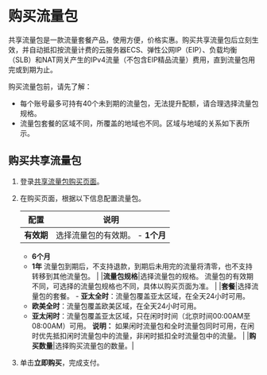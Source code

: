 # 购买流量包

共享流量包是一款流量套餐产品，使用方便，价格实惠。购买共享流量包后立刻生效，并自动抵扣按流量计费的云服务器ECS、弹性公网IP（EIP）、负载均衡（SLB）和NAT网关产生的IPv4流量（不包含EIP精品流量）费用，直到流量包用完或到期为止。

购买流量包前，请先了解：

-   每个账号最多可持有40个未到期的流量包，无法提升配额，请合理选择流量包规格。
-   流量包套餐的区域不同，所覆盖的地域也不同。区域与地域的关系如下表所示。

## 购买共享流量包

1.  登录[共享流量包购买页面](https://common-buy.aliyun.com/?spm=0.0.0.0.86FjwI&commodityCode=flowbag#/buy)。

2.  在购买页面，根据以下信息配置流量包。

    |配置|说明|
    |--|--|
    |**有效期**|选择流量包的有效期。     -   **1个月**
    -   **6个月**
    -   **1年**
流量包到期后，不支持退款，到期后未用完的流量将清零，也不支持转移到其他流量包。 |
    |**流量包规格**|选择流量包的规格。 流量包的有效期不同，可选择的流量包规格也不同，具体以购买页面为准。 |
    |**套餐**|选择流量包的套餐。     -   **亚太全时**：流量包覆盖亚太区域，在全天24小时可用。
    -   **欧美全时**：流量包覆盖欧美区域，在全天24小时可用。
    -   **亚太闲时**：流量包覆盖亚太区域，只在闲时时间（北京时间00:00AM至08:00AM）可用。
**说明：** 如果闲时流量包和全时流量包同时可用，在闲时优先抵扣闲时流量包中的流量，非闲时抵扣全时流量包中的流量。 |
    |**购买数量**|选择购买流量包的数量。|

3.  单击**立即购买**，完成支付。


